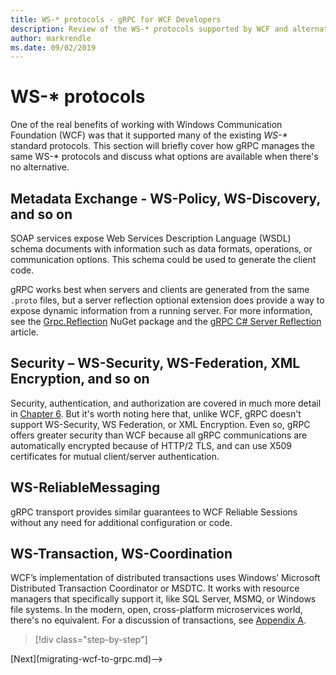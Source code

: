 ```yaml
---
title: WS-* protocols - gRPC for WCF Developers
description: Review of the WS-* protocols supported by WCF and alternatives available with gRPC
author: markrendle
ms.date: 09/02/2019
---
```


# WS-\* protocols

One of the real benefits of working with Windows Communication Foundation (WCF) was that it supported many of the existing _WS-\*_ standard protocols. This section will briefly cover how gRPC manages the same WS-\* protocols and discuss what options are available when there's no alternative.

## Metadata Exchange - WS-Policy, WS-Discovery, and so on

SOAP services expose Web Services Description Language (WSDL) schema documents with information such as data formats, operations, or communication options. This schema could be used to generate the client code.

gRPC works best when servers and clients are generated from the same `.proto` files, but a server reflection optional extension does provide a way to expose dynamic information from a running server. For more information, see the [Grpc.Reflection](https://nuget.org/packages/Grpc.Reflection) NuGet package and the [gRPC C# Server Reflection](https://github.com/grpc/grpc/blob/master/doc/csharp/server_reflection.md) article.

## Security – WS-Security, WS-Federation, XML Encryption, and so on

Security, authentication, and authorization are covered in much more detail in [Chapter 6](authentication.md). But it's worth noting here that, unlike WCF, gRPC doesn't support WS-Security, WS Federation, or XML Encryption. Even so, gRPC offers greater security than WCF because all gRPC communications are automatically encrypted because of HTTP/2 TLS, and can use X509 certificates for mutual client/server authentication.

## WS-ReliableMessaging

gRPC transport provides similar guarantees to WCF Reliable Sessions without any need for additional configuration or code.

## WS-Transaction, WS-Coordination

WCF’s implementation of distributed transactions uses Windows’ Microsoft Distributed Transaction Coordinator or MSDTC. It works with resource managers that specifically support it, like SQL Server, MSMQ, or Windows file systems. In the modern, open, cross-platform microservices world, there's no equivalent. For a discussion of transactions, see [Appendix A](appendix.md).

>[!div class="step-by-step"]
<!-->[Next](migrating-wcf-to-grpc.md)-->
